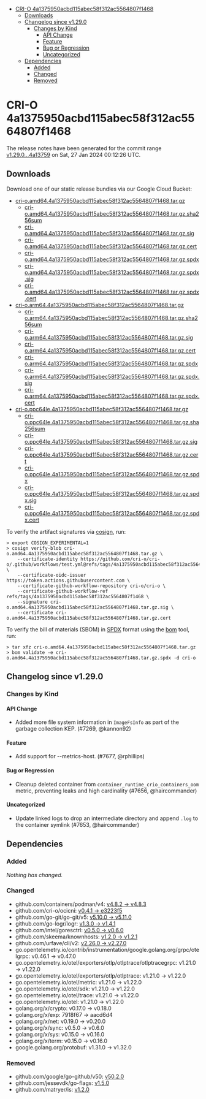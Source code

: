 - [CRI-O 4a1375950acbd115abec58f312ac5564807f1468](#cri-o-4a1375950acbd115abec58f312ac5564807f1468)
  - [Downloads](#downloads)
  - [Changelog since v1.29.0](#changelog-since-v1290)
    - [Changes by Kind](#changes-by-kind)
      - [API Change](#api-change)
      - [Feature](#feature)
      - [Bug or Regression](#bug-or-regression)
      - [Uncategorized](#uncategorized)
  - [Dependencies](#dependencies)
    - [Added](#added)
    - [Changed](#changed)
    - [Removed](#removed)

# CRI-O 4a1375950acbd115abec58f312ac5564807f1468

The release notes have been generated for the commit range
[v1.29.0...4a13759](https://github.com/cri-o/cri-o/compare/v1.29.0...4a1375950acbd115abec58f312ac5564807f1468) on Sat, 27 Jan 2024 00:12:26 UTC.

## Downloads

Download one of our static release bundles via our Google Cloud Bucket:

- [cri-o.amd64.4a1375950acbd115abec58f312ac5564807f1468.tar.gz](https://storage.googleapis.com/cri-o/artifacts/cri-o.amd64.4a1375950acbd115abec58f312ac5564807f1468.tar.gz)
  - [cri-o.amd64.4a1375950acbd115abec58f312ac5564807f1468.tar.gz.sha256sum](https://storage.googleapis.com/cri-o/artifacts/cri-o.amd64.4a1375950acbd115abec58f312ac5564807f1468.tar.gz.sha256sum)
  - [cri-o.amd64.4a1375950acbd115abec58f312ac5564807f1468.tar.gz.sig](https://storage.googleapis.com/cri-o/artifacts/cri-o.amd64.4a1375950acbd115abec58f312ac5564807f1468.tar.gz.sig)
  - [cri-o.amd64.4a1375950acbd115abec58f312ac5564807f1468.tar.gz.cert](https://storage.googleapis.com/cri-o/artifacts/cri-o.amd64.4a1375950acbd115abec58f312ac5564807f1468.tar.gz.cert)
  - [cri-o.amd64.4a1375950acbd115abec58f312ac5564807f1468.tar.gz.spdx](https://storage.googleapis.com/cri-o/artifacts/cri-o.amd64.4a1375950acbd115abec58f312ac5564807f1468.tar.gz.spdx)
  - [cri-o.amd64.4a1375950acbd115abec58f312ac5564807f1468.tar.gz.spdx.sig](https://storage.googleapis.com/cri-o/artifacts/cri-o.amd64.4a1375950acbd115abec58f312ac5564807f1468.tar.gz.spdx.sig)
  - [cri-o.amd64.4a1375950acbd115abec58f312ac5564807f1468.tar.gz.spdx.cert](https://storage.googleapis.com/cri-o/artifacts/cri-o.amd64.4a1375950acbd115abec58f312ac5564807f1468.tar.gz.spdx.cert)
- [cri-o.arm64.4a1375950acbd115abec58f312ac5564807f1468.tar.gz](https://storage.googleapis.com/cri-o/artifacts/cri-o.arm64.4a1375950acbd115abec58f312ac5564807f1468.tar.gz)
  - [cri-o.arm64.4a1375950acbd115abec58f312ac5564807f1468.tar.gz.sha256sum](https://storage.googleapis.com/cri-o/artifacts/cri-o.arm64.4a1375950acbd115abec58f312ac5564807f1468.tar.gz.sha256sum)
  - [cri-o.arm64.4a1375950acbd115abec58f312ac5564807f1468.tar.gz.sig](https://storage.googleapis.com/cri-o/artifacts/cri-o.arm64.4a1375950acbd115abec58f312ac5564807f1468.tar.gz.sig)
  - [cri-o.arm64.4a1375950acbd115abec58f312ac5564807f1468.tar.gz.cert](https://storage.googleapis.com/cri-o/artifacts/cri-o.arm64.4a1375950acbd115abec58f312ac5564807f1468.tar.gz.cert)
  - [cri-o.arm64.4a1375950acbd115abec58f312ac5564807f1468.tar.gz.spdx](https://storage.googleapis.com/cri-o/artifacts/cri-o.arm64.4a1375950acbd115abec58f312ac5564807f1468.tar.gz.spdx)
  - [cri-o.arm64.4a1375950acbd115abec58f312ac5564807f1468.tar.gz.spdx.sig](https://storage.googleapis.com/cri-o/artifacts/cri-o.arm64.4a1375950acbd115abec58f312ac5564807f1468.tar.gz.spdx.sig)
  - [cri-o.arm64.4a1375950acbd115abec58f312ac5564807f1468.tar.gz.spdx.cert](https://storage.googleapis.com/cri-o/artifacts/cri-o.arm64.4a1375950acbd115abec58f312ac5564807f1468.tar.gz.spdx.cert)
- [cri-o.ppc64le.4a1375950acbd115abec58f312ac5564807f1468.tar.gz](https://storage.googleapis.com/cri-o/artifacts/cri-o.ppc64le.4a1375950acbd115abec58f312ac5564807f1468.tar.gz)
  - [cri-o.ppc64le.4a1375950acbd115abec58f312ac5564807f1468.tar.gz.sha256sum](https://storage.googleapis.com/cri-o/artifacts/cri-o.ppc64le.4a1375950acbd115abec58f312ac5564807f1468.tar.gz.sha256sum)
  - [cri-o.ppc64le.4a1375950acbd115abec58f312ac5564807f1468.tar.gz.sig](https://storage.googleapis.com/cri-o/artifacts/cri-o.ppc64le.4a1375950acbd115abec58f312ac5564807f1468.tar.gz.sig)
  - [cri-o.ppc64le.4a1375950acbd115abec58f312ac5564807f1468.tar.gz.cert](https://storage.googleapis.com/cri-o/artifacts/cri-o.ppc64le.4a1375950acbd115abec58f312ac5564807f1468.tar.gz.cert)
  - [cri-o.ppc64le.4a1375950acbd115abec58f312ac5564807f1468.tar.gz.spdx](https://storage.googleapis.com/cri-o/artifacts/cri-o.ppc64le.4a1375950acbd115abec58f312ac5564807f1468.tar.gz.spdx)
  - [cri-o.ppc64le.4a1375950acbd115abec58f312ac5564807f1468.tar.gz.spdx.sig](https://storage.googleapis.com/cri-o/artifacts/cri-o.ppc64le.4a1375950acbd115abec58f312ac5564807f1468.tar.gz.spdx.sig)
  - [cri-o.ppc64le.4a1375950acbd115abec58f312ac5564807f1468.tar.gz.spdx.cert](https://storage.googleapis.com/cri-o/artifacts/cri-o.ppc64le.4a1375950acbd115abec58f312ac5564807f1468.tar.gz.spdx.cert)

To verify the artifact signatures via [cosign](https://github.com/sigstore/cosign), run:

```console
> export COSIGN_EXPERIMENTAL=1
> cosign verify-blob cri-o.amd64.4a1375950acbd115abec58f312ac5564807f1468.tar.gz \
    --certificate-identity https://github.com/cri-o/cri-o/.github/workflows/test.yml@refs/tags/4a1375950acbd115abec58f312ac5564807f1468 \
    --certificate-oidc-issuer https://token.actions.githubusercontent.com \
    --certificate-github-workflow-repository cri-o/cri-o \
    --certificate-github-workflow-ref refs/tags/4a1375950acbd115abec58f312ac5564807f1468 \
    --signature cri-o.amd64.4a1375950acbd115abec58f312ac5564807f1468.tar.gz.sig \
    --certificate cri-o.amd64.4a1375950acbd115abec58f312ac5564807f1468.tar.gz.cert
```

To verify the bill of materials (SBOM) in [SPDX](https://spdx.org) format using the [bom](https://sigs.k8s.io/bom) tool, run:

```console
> tar xfz cri-o.amd64.4a1375950acbd115abec58f312ac5564807f1468.tar.gz
> bom validate -e cri-o.amd64.4a1375950acbd115abec58f312ac5564807f1468.tar.gz.spdx -d cri-o
```

## Changelog since v1.29.0

### Changes by Kind

#### API Change
 - Added more file system information in `ImageFsInfo` as part of the garbage collection KEP. (#7269, @kannon92)

#### Feature
 - Add support for --metrics-host. (#7677, @rphillips)

#### Bug or Regression
 - Cleanup deleted container from `container_runtime_crio_containers_oom` metric, preventing leaks and high cardinality (#7656, @haircommander)

#### Uncategorized
 - Update linked logs to drop an intermediate directory and append `.log` to the container symlink (#7653, @haircommander)

## Dependencies

### Added
_Nothing has changed._

### Changed
- github.com/containers/podman/v4: [v4.8.2 → v4.8.3](https://github.com/containers/podman/v4/compare/v4.8.2...v4.8.3)
- github.com/cri-o/ocicni: [v0.4.1 → e3223f5](https://github.com/cri-o/ocicni/compare/v0.4.1...e3223f5)
- github.com/go-git/go-git/v5: [v5.10.0 → v5.11.0](https://github.com/go-git/go-git/v5/compare/v5.10.0...v5.11.0)
- github.com/go-logr/logr: [v1.3.0 → v1.4.1](https://github.com/go-logr/logr/compare/v1.3.0...v1.4.1)
- github.com/intel/goresctrl: [v0.5.0 → v0.6.0](https://github.com/intel/goresctrl/compare/v0.5.0...v0.6.0)
- github.com/skeema/knownhosts: [v1.2.0 → v1.2.1](https://github.com/skeema/knownhosts/compare/v1.2.0...v1.2.1)
- github.com/urfave/cli/v2: [v2.26.0 → v2.27.0](https://github.com/urfave/cli/v2/compare/v2.26.0...v2.27.0)
- go.opentelemetry.io/contrib/instrumentation/google.golang.org/grpc/otelgrpc: v0.46.1 → v0.47.0
- go.opentelemetry.io/otel/exporters/otlp/otlptrace/otlptracegrpc: v1.21.0 → v1.22.0
- go.opentelemetry.io/otel/exporters/otlp/otlptrace: v1.21.0 → v1.22.0
- go.opentelemetry.io/otel/metric: v1.21.0 → v1.22.0
- go.opentelemetry.io/otel/sdk: v1.21.0 → v1.22.0
- go.opentelemetry.io/otel/trace: v1.21.0 → v1.22.0
- go.opentelemetry.io/otel: v1.21.0 → v1.22.0
- golang.org/x/crypto: v0.17.0 → v0.18.0
- golang.org/x/exp: 7918f67 → aacd6d4
- golang.org/x/net: v0.19.0 → v0.20.0
- golang.org/x/sync: v0.5.0 → v0.6.0
- golang.org/x/sys: v0.15.0 → v0.16.0
- golang.org/x/term: v0.15.0 → v0.16.0
- google.golang.org/protobuf: v1.31.0 → v1.32.0

### Removed
- github.com/google/go-github/v50: [v50.2.0](https://github.com/google/go-github/v50/tree/v50.2.0)
- github.com/jessevdk/go-flags: [v1.5.0](https://github.com/jessevdk/go-flags/tree/v1.5.0)
- github.com/matryer/is: [v1.2.0](https://github.com/matryer/is/tree/v1.2.0)

